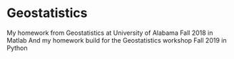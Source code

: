 # Geostatistics
My homework from Geostatistics at University of Alabama Fall 2018 in Matlab
And my homework build for the Geostatistics workshop Fall 2019 in Python
